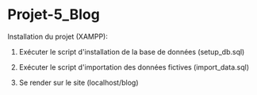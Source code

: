 # Projet-5_Blog

Installation du projet (XAMPP):

1) Exécuter le script d'installation de la base de données (setup_db.sql)

2) Exécuter le script d'importation des données fictives (import_data.sql)

3) Se render sur le site (localhost/blog)